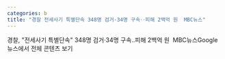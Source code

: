 ```yaml
---
categories: b
title: "경찰 전세사기 특별단속 348명 검거·34명 구속‥피해 2백억 원  MBC뉴스"
---
```

경찰, "전세사기 특별단속" 348명 검거·34명 구속‥피해 2백억 원&nbsp;&nbsp;MBC뉴스Google 뉴스에서 전체 콘텐츠 보기
